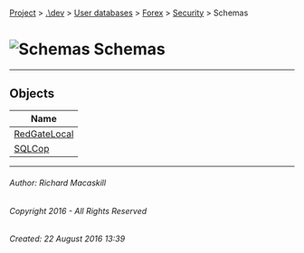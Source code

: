 #### 

[Project](../../../../../index.md) > [.\\dev](../../../../index.md) > [User databases](../../../index.md) > [Forex](../../index.md) > [Security](../index.md) > Schemas

# ![Schemas](../../../../../Images/Schema32.png) Schemas

---

## <a name="#objects"></a>Objects

| Name |
|---|
| [RedGateLocal](RedGateLocal.md) |
| [SQLCop](SQLCop.md) |


---

###### Author:  Richard Macaskill

###### Copyright 2016 - All Rights Reserved

###### Created: 22 August 2016 13:39

